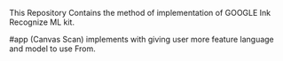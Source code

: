 This Repository Contains the method of implementation of GOOGLE Ink Recognize ML kit.

#app (Canvas Scan) implements with giving user more feature language and model to use From.
